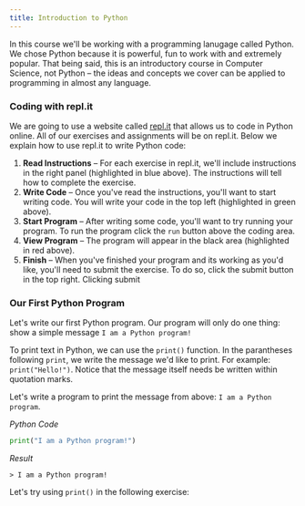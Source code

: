 ```yaml
---
title: Introduction to Python
---
```


In this course we'll be working with a programming lanugage called Python. We chose Python because it is powerful, fun to work with and extremely popular. That being said, this is an introductory course in Computer Science, not Python – the ideas and concepts we cover can be applied to programming in almost any language.

### Coding with repl.it
We are going to use a website called [repl.it](repl.it) that allows us to code in Python online. All of our exercises and assignments will be on repl.it. Below we explain how to use repl.it to write Python code:

1. **Read Instructions** – For each exercise in repl.it, we'll include instructions in the right panel (highlighted in blue above). The instructions will tell how to complete the exercise.
2. **Write Code** – Once you've read the instructions, you'll want to start writing code. You will write your code in the top left (highlighted in green above).
3. **Start Program** – After writing some code, you'll want to try running your program. To run the program click the `run` button above the coding area.
4. **View Program** – The program will appear in the black area (highlighted in red above).
5. **Finish** – When you've finished your program and its working as you'd like, you'll need to submit the exercise. To do so, click the submit button in the top right. Clicking submit


### Our First Python Program
Let's write our first Python program. Our program will  only do one thing: show a simple message `I am a Python program!`

To print text in Python, we can use the `print()` function. In the parantheses following `print`, we write the message we'd like to print. For example: `print("Hello!")`. Notice that the message itself needs be written within quotation marks.

Let's write a program to print the message from above: `I am a Python program`.

_Python Code_
```python
print("I am a Python program!")
```
_Result_
```
> I am a Python program!
```

Let's try using `print()` in the following exercise: